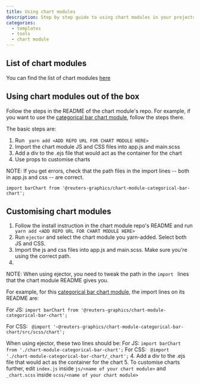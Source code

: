 ```yaml
---
title: Using chart modules
description: Step by step guide to using chart modules in your projects
categories:
  - templates
  - tools
  - chart module
---
```



## List of chart modules

You can find the list of chart modules [here](https://github.com/reuters-graphics/awesome-charts)

## Using chart modules out of the box

Follow the steps in the README of the chart module's repo.
For example, if you want to use the [categorical bar chart module](https://github.com/reuters-graphics/chart-module-categorical-bar-chart), follow the steps there.

The basic steps are:
1. Run ``` yarn add <ADD REPO URL FOR CHART MODULE HERE>```
2. Import the chart module JS and CSS files into app.js and main.scss
3. Add a div to the .ejs file that would act as the container for the chart
4. Use props to customise charts

NOTE: If you get errors, check that the path files in the import lines -- both in app.js and css -- are correct.

``` import barChart from '@reuters-graphics/chart-module-categorical-bar-chart'; ```


## Customising chart modules

1. Follow the install instruction in the chart module repo's README and run ``` yarn add <ADD REPO URL FOR CHART MODULE HERE>```
2. Run ``` ejector ``` and select the chart module you yarn-added. Select both JS and CSS.
3. Import the js and css files into app.js and main.scss. Make sure you're using the correct path.
4. 
NOTE: When using ejector, you need to tweak the path in the ```import ``` lines that the chart module README gives you.

For example, for this [categorical bar chart module](https://github.com/reuters-graphics/chart-module-categorical-bar-chart), the import lines on its README are:

For JS: ```import barChart from '@reuters-graphics/chart-module-categorical-bar-chart';```

For CSS: ``` @import '~@reuters-graphics/chart-module-categorical-bar-chart/src/scss/chart';```

When using ejector, these two lines should be:
For JS: ```import barChart from './chart-module-categorical-bar-chart';```
For CSS: ``` @import './chart-module-categorical-bar-chart/_chart';```
4. Add a div to the .ejs file that would act as the container for the chart
5. To customise charts further, edit ```index.js``` inside ```js/<name of your chart module>``` and ```_chart.scss``` inside ```scss/<name of your chart module>```
